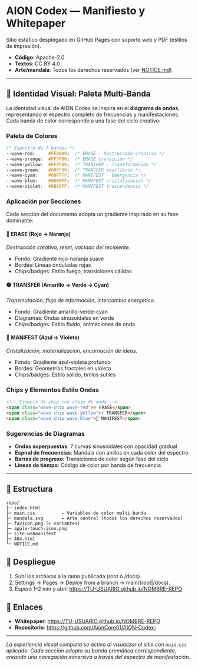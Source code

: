 # AION Codex — Manifiesto y Whitepaper

Sitio estático desplegado en GitHub Pages con soporte web y PDF (estilos de impresión).

- **Código**: Apache-2.0
- **Textos**: CC BY 4.0
- **Arte/mandala**: Todos los derechos reservados (ver [NOTICE.md](http://NOTICE.md))

---

## 🌈 Identidad Visual: Paleta Multi-Banda

La identidad visual de AION Codex se inspira en el **diagrama de ondas**, representando el espectro completo de frecuencias y manifestaciones. Cada banda de color corresponde a una fase del ciclo creativo:

### Paleta de Colores

```css
/* Espectro de 7 bandas */
--wave-red:     #FF0000;  /* ERASE - Destrucción creativa */
--wave-orange:  #FF7F00;  /* ERASE transición */
--wave-yellow:  #FFFF00;  /* TRANSFER - Transformación */
--wave-green:   #00FF00;  /* TRANSFER equilibrio */
--wave-cyan:    #00FFFF;  /* MANIFEST - Emergencia */
--wave-blue:    #0000FF;  /* MANIFEST cristalización */
--wave-violet:  #8B00FF;  /* MANIFEST trascendencia */
```

### Aplicación por Secciones

Cada sección del documento adopta un gradiente inspirado en su fase dominante:

#### 🔴 ERASE (Rojo → Naranja)
*Destrucción creativa, reset, vaciado del recipiente.*
- Fondo: Gradiente rojo-naranja suave
- Bordes: Líneas onduladas rojas
- Chips/badges: Estilo fuego, transiciones cálidas

#### 🟡 TRANSFER (Amarillo → Verde → Cyan)
*Transmutación, flujo de información, intercambio energético.*
- Fondo: Gradiente amarillo-verde-cyan
- Diagramas: Ondas sinusoidales en verde
- Chips/badges: Estilo fluido, animaciones de onda

#### 🔵 MANIFEST (Azul → Violeta)
*Cristalización, materialización, encarnación de ideas.*
- Fondo: Gradiente azul-violeta profundo
- Bordes: Geometrías fractales en violeta
- Chips/badges: Estilo sólido, brillos sutiles

### Chips y Elementos Estilo Ondas

```html
<!-- Ejemplo de chip con clase de onda -->
<span class="wave-chip wave-red">🔥 ERASE</span>
<span class="wave-chip wave-yellow">⚡ TRANSFER</span>
<span class="wave-chip wave-blue">💎 MANIFEST</span>
```

### Sugerencias de Diagramas

- **Ondas superpuestas**: 7 curvas sinusoidales con opacidad gradual
- **Espiral de frecuencias**: Mandala con anillos en cada color del espectro
- **Barras de progreso**: Transiciones de color según fase del ciclo
- **Líneas de tiempo**: Código de color por banda de frecuencia

---

## 📁 Estructura

```
repo/
├─ index.html
├─ main.css          ← Variables de color multi-banda
├─ mandala.svg       ← Arte central (todos los derechos reservados)
├─ favicon.png (+ variantes)
├─ apple-touch-icon.png
├─ site.webmanifest
├─ 404.html
└─ NOTICE.md
```

## 🚀 Despliegue

1) Subí los archivos a la rama publicada (root o /docs).
2) Settings → Pages → Deploy from a branch → main/(root|/docs).
3) Esperá 1–2 min y abrí: https://TU-USUARIO.github.io/NOMBRE-REPO

## 🔗 Enlaces

- **Whitepaper**: https://TU-USUARIO.github.io/NOMBRE-REPO
- **Repositorio**: https://github.com/AionCore01/AION-Codex-

---

*La experiencia visual completa se activa al visualizar el sitio con `main.css` aplicado. Cada sección adopta su banda cromática correspondiente, creando una navegación inmersiva a través del espectro de manifestación.*
